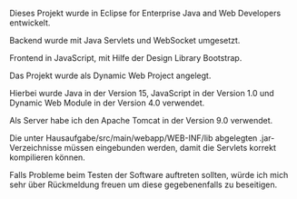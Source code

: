 Dieses Projekt wurde in Eclipse for Enterprise Java and Web Developers entwickelt.


Backend wurde mit Java Servlets und WebSocket umgesetzt.

Frontend in JavaScript, mit Hilfe der Design Library Bootstrap.

Das Projekt wurde als Dynamic Web Project angelegt.

Hierbei wurde Java in der Version 15, JavaScript in der Version 1.0 und Dynamic Web Module in der Version 4.0 verwendet.

Als Server habe ich den Apache Tomcat in der Version 9.0 verwendet.



Die unter Hausaufgabe/src/main/webapp/WEB-INF/lib abgelegten .jar-Verzeichnisse müssen eingebunden werden, damit die Servlets korrekt kompilieren können.



Falls Probleme beim Testen der Software auftreten sollten, würde ich mich sehr über Rückmeldung freuen um diese gegebenenfalls zu beseitigen.
